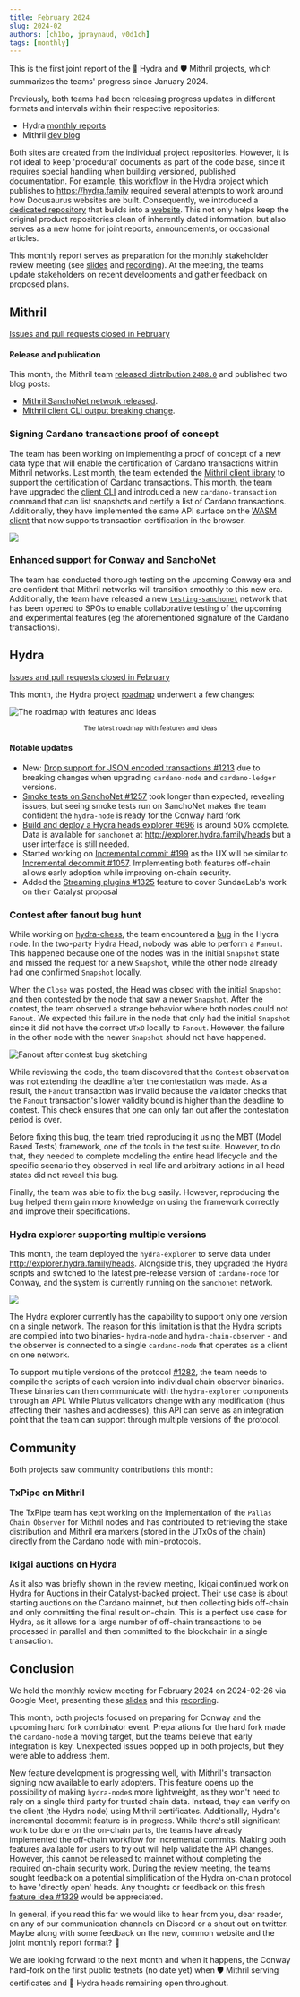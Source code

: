 ```yaml
---
title: February 2024
slug: 2024-02
authors: [ch1bo, jpraynaud, v0d1ch]
tags: [monthly]
---
```


This is the first joint report of the 🐲 Hydra and 🛡 Mithril projects, which summarizes the teams' progress since January 2024.

Previously, both teams had been releasing progress updates in different formats and intervals within their respective repositories:

- Hydra [monthly reports](https://hydra.family/head-protocol/monthly)
- Mithril [dev blog](https://mithril.network/doc/dev-blog/)

Both sites are created from the individual project repositories. However, it is not ideal to keep 'procedural' documents as part of the code base, since it requires special handling when building versioned, published documentation. For example, [this workflow](https://github.com/input-output-hk/hydra/blob/fad12fd7d967e5e8af4d8b832396e68bd8510e9a/.github/workflows/publish-docs.yaml#L87-L92) in the Hydra project which publishes to https://hydra.family required several attempts to work around how Docusaurus websites are built. Consequently, we introduced a [dedicated repository](https://github.com/cardano-scaling/website) that builds into a [website](https://cardano-scaling.org). This not only helps keep the original product repositories clean of inherently dated information, but also serves as a new home for joint reports, announcements, or occasional articles.

This monthly report serves as preparation for the monthly stakeholder review meeting (see [slides][slides] and [recording][recording]). At the meeting, the teams update stakeholders on recent developments and gather feedback on proposed plans.

## Mithril

[Issues and pull requests closed in February](https://github.com/input-output-hk/mithril/issues?q=is%3Aclosed+sort%3Aupdated-desc+closed%3A2024-01-31..2024-02-29)

#### Release and publication

This month, the Mithril team [released distribution `2408.0`](https://github.com/input-output-hk/mithril/releases/tag/2408.0) and published two blog posts:
- [Mithril SanchoNet network released](https://mithril.network/doc/dev-blog/2024/02/08/testing-sanchonet-network-available).
- [Mithril client CLI output breaking change](https://mithril.network/doc/dev-blog/).

### Signing Cardano transactions proof of concept

The team has been working on implementing a proof of concept of a new data type that will enable the certification of Cardano transactions within Mithril networks. Last month, the team extended the [Mithril client library](https://crates.io/crates/mithril-client) to support the certification of Cardano transactions. This month, the team have upgraded the [client CLI](https://mithril.network/doc/manual/developer-docs/nodes/mithril-client/) and introduced a new `cardano-transaction` command that can list snapshots and certify a list of Cardano transactions. Additionally, they have implemented the same API surface on the [WASM client](https://www.npmjs.com/package/@mithril-dev/mithril-client-wasm) that now supports transaction certification in the browser.

![](img/2024-02-mithril-cardano-tx.png)

### Enhanced support for Conway and SanchoNet

The team has conducted thorough testing on the upcoming Conway era and are confident that Mithril networks will transition smoothly to this new era. Additionally, the team have released a new [`testing-sanchonet`](https://mithril.network/explorer/?aggregator=https%3A%2F%2Faggregator.testing-sanchonet.api.mithril.network%2Faggregator) network that has been opened to SPOs to enable collaborative testing of the upcoming and experimental features (eg the aforementioned signature of the Cardano transactions).

## Hydra

[Issues and pull requests closed in February](https://github.com/input-output-hk/hydra/issues?q=is%3Aclosed+sort%3Aupdated-desc+closed%3A2024-01-31..2024-02-29)

This month, the Hydra project [roadmap](https://github.com/orgs/input-output-hk/projects/21/views/7) underwent a few changes:

![The roadmap with features and ideas](./img/2024-02-hydra-roadmap.jpg) <small><center>The latest roadmap with features and ideas</center></small>

#### Notable updates

* New: [Drop support for JSON encoded transactions #1213](https://github.com/input-output-hk/hydra/issues/1213) due to breaking changes when upgrading `cardano-node` and `cardano-ledger` versions.
* [Smoke tests on SanchoNet #1257](https://github.com/input-output-hk/hydra/issues/1257) took longer than expected, revealing issues, but seeing smoke tests run on SanchoNet makes the team confident the `hydra-node` is ready for the Conway hard fork
* [Build and deploy a Hydra heads explorer #696](https://github.com/input-output-hk/hydra/issues/696) is around 50% complete. Data is available for `sanchonet` at http://explorer.hydra.family/heads but a user interface is still needed.
* Started working on [Incremental commit #199](https://github.com/input-output-hk/hydra/issues/199) as the UX will be similar to [Incremental decommit #1057](https://github.com/input-output-hk/hydra/issues/1057). Implementing both features off-chain allows early adoption while improving on-chain security.
* Added the [Streaming plugins #1325](https://github.com/input-output-hk/hydra/issues/1325) feature to cover SundaeLab's work on their Catalyst proposal

### Contest after fanout bug hunt

While working on [hydra-chess](https://github.com/abailly-iohk/hydra-chess), the team encountered a [bug](https://github.com/input-output-hk/hydra/issues/1260) in the Hydra node. In the two-party Hydra Head, nobody was able to perform a `Fanout`. This happened because one of the nodes was in the initial `Snapshot` state and missed the request for a new `Snapshot`, while the other node already had one confirmed `Snapshot` locally. 

When the `Close` was posted, the Head was closed with the initial `Snapshot` and then contested by the node that saw a newer `Snapshot`. After the contest, the team observed a strange behavior where both nodes could not `Fanout`. We expected this failure in the node that only had the initial `Snapshot` since it did not have the correct `UTxO` locally to `Fanout`. However, the failure in the other node with the newer `Snapshot` should not have happened.

![Fanout after contest bug sketching](./img/2024-02-fanout-after-contest.png)

While reviewing the code, the team discovered that the `Contest` observation was not extending the deadline after the contestation was made. As a result, the `Fanout` transaction was invalid because the validator checks that the `Fanout` transaction's lower validity bound is higher than the deadline to contest. This check ensures that one can only fan out after the contestation period is over.

Before fixing this bug, the team tried reproducing it using the MBT (Model Based Tests) framework, one of the tools in the test suite. However, to do that, they needed to complete modeling the entire head lifecycle and the specific scenario they observed in real life and arbitrary actions in all head states did not reveal this bug.

Finally, the team was able to fix the bug easily. However, reproducing the bug helped them gain more knowledge on using the framework correctly and improve their specifications.

### Hydra explorer supporting multiple versions

This month, the team deployed the `hydra-explorer` to serve data under http://explorer.hydra.family/heads. Alongside this, they upgraded the Hydra scripts and switched to the latest pre-release version of `cardano-node` for Conway, and the system is currently running on the `sanchonet` network.

![](./img/2024-02-explorer.png)

The Hydra explorer currently has the capability to support only one version on a single network. The reason for this limitation is that the Hydra scripts are compiled into two binaries- `hydra-node` and `hydra-chain-observer` - and the observer is connected to a single `cardano-node` that operates as a client on one network.

To support multiple versions of the protocol [#1282](https://github.com/input-output-hk/hydra/issues/1282), the team needs to compile the scripts of each version into individual chain observer binaries. These binaries can then communicate with the `hydra-explorer` components through an API. While Plutus validators change with any modification (thus affecting their hashes and addresses), this API can serve as an integration point that the team can support through multiple versions of the protocol.

## Community

Both projects saw community contributions this month:

### TxPipe on Mithril

The TxPipe team has kept working on the implementation of the `Pallas Chain Observer` for Mithril nodes and has contributed to retrieving the stake distribution and Mithril era markers (stored in the UTxOs of the chain) directly from the Cardano node with mini-protocols.

### Ikigai auctions on Hydra

As it also was briefly shown in the review meeting, Ikigai continued work on [Hydra for Auctions](/monthly/2023-06#hydra-for-auctions-contributions-and-closing-of-project) in their Catalyst-backed project. Their use case is about starting auctions on the Cardano mainnet, but then collecting bids off-chain and only committing the final result on-chain. This is a perfect use case for Hydra, as it allows for a large number of off-chain transactions to be processed in parallel and then committed to the blockchain in a single transaction.

## Conclusion

We held the monthly review meeting for February 2024 on 2024-02-26 via Google Meet, presenting these [slides][slides] and this [recording][recording].

This month, both projects focused on preparing for Conway and the upcoming hard fork combinator event. Preparations for the hard fork made the `cardano-node` a moving target, but the teams believe that early integration is key. Unexpected issues popped up in both projects, but they were able to address them.

New feature development is progressing well, with Mithril's transaction signing now available to early adopters. This feature opens up the possibility of making `hydra-node`s more lightweight, as they won't need to rely on a single third party for trusted chain data. Instead, they can verify on the client (the Hydra node) using Mithril certificates. Additionally, Hydra's incremental decommit feature is in progress. While there's still significant work to be done on the on-chain parts, the teams have already implemented the off-chain workflow for incremental commits. Making both features available for users to try out will help validate the API changes. However, this cannot be released to mainnet without completing the required on-chain security work. During the review meeting, the teams sought feedback on a potential simplification of the Hydra on-chain protocol to have 'directly open' heads. Any thoughts or feedback on this fresh [feature idea
#1329](https://github.com/input-output-hk/hydra/issues/1329) would be appreciated.

In general, if you read this far we would like to hear from you, dear reader, on any of our communication channels on Discord or a shout out on twitter. Maybe along with some feedback on the new, common website and the joint monthly report format? 🙏 

We are looking forward to the next month and when it happens, the Conway hard-fork on the first public testnets (no date yet) when 🛡 Mithril serving certificates and 🐲 Hydra heads remaining open throughout.

[slides]: https://docs.google.com/presentation/d/18buDs_TcMHgFAYjJt9GftQiEnVB3ubcoD3Djh3ovxSc/edit#slide=id.g1f87a7454a5_0_1392
[recording]: https://drive.google.com/file/d/1WZ03vcpfxgYhGw91-L3QXVfyNwhdaCBY/view

